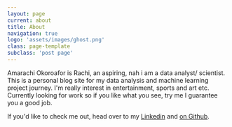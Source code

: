 ```yaml
---
layout: page
current: about
title: About
navigation: true
logo: 'assets/images/ghost.png'
class: page-template
subclass: 'post page'
---
```


Amarachi Okoroafor is Rachi, an aspiring, nah i am a data analyst/ scientist. This is a personal blog site for my data analysis and machine learning project journey. I'm really interest in entertainment, sports and art etc. Currently looking for work so if you like what you see, try me I guarantee you a good job. 

If you'd like to check me out, head over to my [Linkedin](https://www.linkedin.com/in/rachiokoroafor/) and [on Github](https://github.com/rachioko/).
